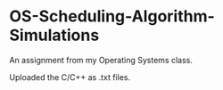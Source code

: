 # OS-Scheduling-Algorithm-Simulations
An assignment from my Operating Systems class.

Uploaded the C/C++ as .txt files.
